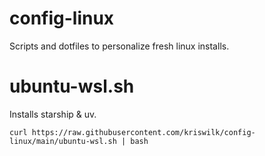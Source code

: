 # config-linux
Scripts and dotfiles to personalize fresh linux installs.

# ubuntu-wsl.sh
Installs starship & uv.

`curl https://raw.githubusercontent.com/kriswilk/config-linux/main/ubuntu-wsl.sh | bash`
